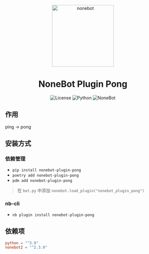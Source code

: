 <p align="center">
  <a href="https://nonebot.dev/"><img src="https://nonebot.dev/logo.png" width="200" height="200" alt="nonebot"></a>
</p>

<div align="center">

# NoneBot Plugin Pong

![License](https://img.shields.io/github/license/eya46/nonebot-plugin-pong)
![Python](https://img.shields.io/badge/python-3.9+-blue.svg)
![NoneBot](https://img.shields.io/badge/nonebot-2.3.0+-red.svg)
</div>

## 作用

ping -> pong

## 安装方式

### 依赖管理

- `pip install nonebot-plugin-pong`
- `poetry add nonebot-plugin-pong`
- `pdm add nonebot-plugin-pong`

> 在 `bot.py` 中添加 `nonebot.load_plugin("nonebot_plugin_pong")`

### nb-cli

- `nb plugin install nonebot-plugin-pong`

## 依赖项

```toml
python = "^3.9"
nonebot2 = "^2.3.0"
```

